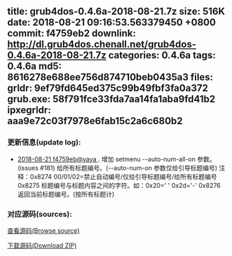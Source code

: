 title: grub4dos-0.4.6a-2018-08-21.7z
size: 516K
date: 2018-08-21 09:16:53.563379450 +0800
commit: f4759eb2
downlink: http://dl.grub4dos.chenall.net/grub4dos-0.4.6a-2018-08-21.7z
categories: 0.4.6a
tags: 0.4.6a
md5: 8616278e688ee756d874710beb0435a3
files:
  grldr: 9ef79fd645ed375c99b49fbf3fa0a372
  grub.exe: 58f791fce33fda7aa14fa1aba9fd41b2
  ipxegrldr: aaa9e72c03f7978e6fab15c2a6c680b2
---

### 更新信息(update log):
  * [2018-08-21 f4759eb@yaya ](https://github.com/chenall/grub4dos/commit/f4759eb298886b00ff487c4c3a50fe08bb2d424c)     ﻿. 增加 setmenu --auto-num-all-on 参数。(issues #181)
        给所有标题编号。(--auto-num-on 参数仅给引导标题编号)
        注释：0x8274 00/01/02=禁止自动编号/仅给引导标题编号/给所有标题编号
              0x8275 标题编号与标题内容之间的字符。如：0x20=' '   0x2d='-'
              0x8276 返回当前标题编号。(按所有标题计)


### 对应源码(sources):
  [查看源码(Browse source)](https://github.com/chenall/grub4dos/tree/f4759eb298886b00ff487c4c3a50fe08bb2d424c)

  [下载源码(Download ZIP)](https://github.com/chenall/grub4dos/archive/f4759eb298886b00ff487c4c3a50fe08bb2d424c.zip)
